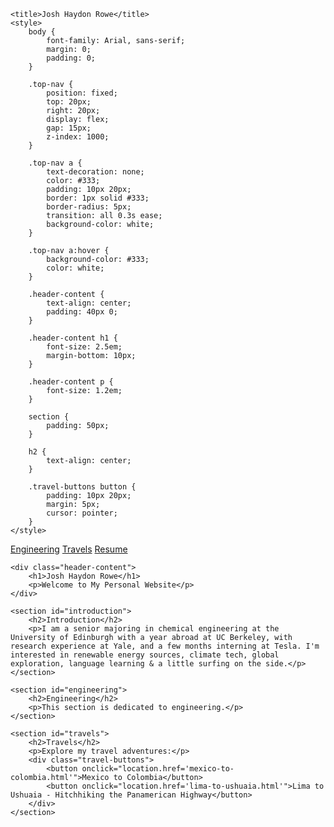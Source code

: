 <html lang="en">
<head>
    <link rel="canonical" href="https://joshhaydonrowe.com/" />
    <meta charset="UTF-8">
    <meta name="viewport" content="width=device-width, initial-scale=1.0">
    
    <title>Josh Haydon Rowe</title>
    <style>
        body {
            font-family: Arial, sans-serif;
            margin: 0;
            padding: 0;
        }

        .top-nav {
            position: fixed;
            top: 20px;
            right: 20px;
            display: flex;
            gap: 15px;
            z-index: 1000;
        }

        .top-nav a {
            text-decoration: none;
            color: #333;
            padding: 10px 20px;
            border: 1px solid #333;
            border-radius: 5px;
            transition: all 0.3s ease;
            background-color: white;
        }

        .top-nav a:hover {
            background-color: #333;
            color: white;
        }

        .header-content {
            text-align: center;
            padding: 40px 0;
        }

        .header-content h1 {
            font-size: 2.5em;
            margin-bottom: 10px;
        }

        .header-content p {
            font-size: 1.2em;
        }

        section {
            padding: 50px;
        }

        h2 {
            text-align: center;
        }

        .travel-buttons button {
            padding: 10px 20px;
            margin: 5px;
            cursor: pointer;
        }
    </style>
</head>

<body>
    <div class="top-nav">
        <a href="#engineering">Engineering</a>
        <a href="#travels">Travels</a>
        <a href="resume..pdf">Resume</a>
    </div>


    <div class="header-content">
        <h1>Josh Haydon Rowe</h1>
        <p>Welcome to My Personal Website</p>
    </div>

    <section id="introduction">
        <h2>Introduction</h2>
        <p>I am a senior majoring in chemical engineering at the University of Edinburgh with a year abroad at UC Berkeley, with research experience at Yale, and a few months interning at Tesla. I'm interested in renewable energy sources, climate tech, global exploration, language learning & a little surfing on the side.</p>
    </section>

    <section id="engineering">
        <h2>Engineering</h2>
        <p>This section is dedicated to engineering.</p>
    </section>

    <section id="travels">
        <h2>Travels</h2>
        <p>Explore my travel adventures:</p>
        <div class="travel-buttons">
            <button onclick="location.href='mexico-to-colombia.html'">Mexico to Colombia</button>
            <button onclick="location.href='lima-to-ushuaia.html'">Lima to Ushuaia - Hitchhiking the Panamerican Highway</button>
        </div>
    </section>
</body>
</html>
